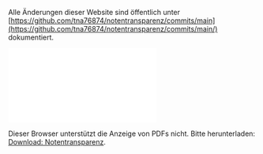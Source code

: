 Alle Änderungen dieser Website sind öffentlich unter [https://github.com/tna76874/notentransparenz/commits/main](https://github.com/tna76874/notentransparenz/commits/main/) dokumentiert.

<object data="files/notentransparenz.pdf" type="application/pdf" width="700px" height="700px">
    <embed src="files/notentransparenz.pdf">
        <p>Dieser Browser unterstützt die Anzeige von PDFs nicht. Bitte herunterladen: <a href="files/notentransparenz.pdf">Download: Notentransparenz</a>.</p>
    </embed>
</object>